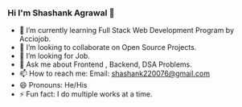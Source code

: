 ### Hi I'm Shashank Agrawal 👋

- 🌱 I’m currently learning Full Stack Web Development Program by Acciojob.
- 👯 I’m looking to collaborate on Open Source Projects.
- 🤔 I’m looking for Job.
- 💬 Ask me about Frontend , Backend, DSA Problems.
- 📫 How to reach me: Email: shashank220076@gmail.com
- 😄 Pronouns: He/His
- ⚡ Fun fact: I do multiple works at a time.
